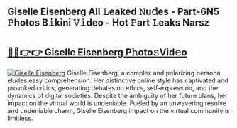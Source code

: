 ## Giselle Eisenberg All 𝙻eaked 𝙽u𝚍es - Part-6N5 𝙿hotos B𝚒kini 𝚅𝚒deo - Hot 𝙿art 𝙻eaks Narsz

# <h2><a href="http://ld0gzf1.urlbe.top/?page=Giselle+Eisenberg">🔗🔗👉👉 Giselle Eisenberg P𝚑oto𝚜Vid𝚎o</a></h2>

[![Giselle Eisenberg](https://i.imgur.com/eBuTRDB.gif)](http://ld0gzf1.urlbe.top/?page=Giselle+Eisenberg)
Giselle Eisenberg, a complex and polarizing persona, eludes easy comprehension. Her distinctive online style has captivated and provoked critics, generating debates on ethics, self-expression, and the dynamics of digital societies. Despite the ambiguity of her future plans, her impact on the virtual world is undeniable. Fueled by an unwavering resolve and undeniable charm, Giselle Eisenberg impact on the virtual community is limitless.
